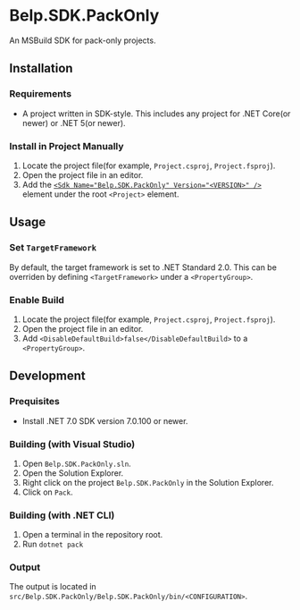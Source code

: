# Belp.SDK.PackOnly
An MSBuild SDK for pack-only projects.

## Installation

### Requirements
- A project written in SDK-style. This includes any project for .NET Core(or newer) or .NET 5(or newer).

### Install in Project Manually
1. Locate the project file(for example, `Project.csproj`, `Project.fsproj`).
1. Open the project file in an editor.
1. Add the [`<Sdk Name="Belp.SDK.PackOnly" Version="<VERSION>" />`](https://learn.microsoft.com/en-us/visualstudio/msbuild/sdk-element-msbuild) element under the root `<Project>` element.

## Usage

### Set `TargetFramework`
By default, the target framework is set to .NET Standard 2.0. This can be overriden by defining `<TargetFramework>` under a `<PropertyGroup>`.

### Enable Build
1. Locate the project file(for example, `Project.csproj`, `Project.fsproj`).
1. Open the project file in an editor.
1. Add `<DisableDefaultBuild>false</DisableDefaultBuild>` to a `<PropertyGroup>`.

## Development

### Prequisites
- Install .NET 7.0 SDK version 7.0.100 or newer.

### Building (with Visual Studio)
1. Open `Belp.SDK.PackOnly.sln`.
1. Open the Solution Explorer.
1. Right click on the project `Belp.SDK.PackOnly` in the Solution Explorer.
1. Click on `Pack`.

### Building (with .NET CLI)
1. Open a terminal in the repository root.
1. Run `dotnet pack`

### Output
The output is located in `src/Belp.SDK.PackOnly/Belp.SDK.PackOnly/bin/<CONFIGURATION>`.
